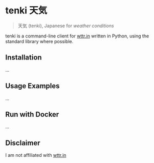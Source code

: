 # tenki 天気

> 天気 (tenki), Japanese for _weather conditions_

tenki is a command-line client for [wttr.in](https://wttr.in/) written in Python, using the standard library where possible.

## Installation

...

## Usage Examples

...

## Run with Docker

...

## Disclaimer

I am not affiliated with [wttr.in]( https://wttr.in/ )
